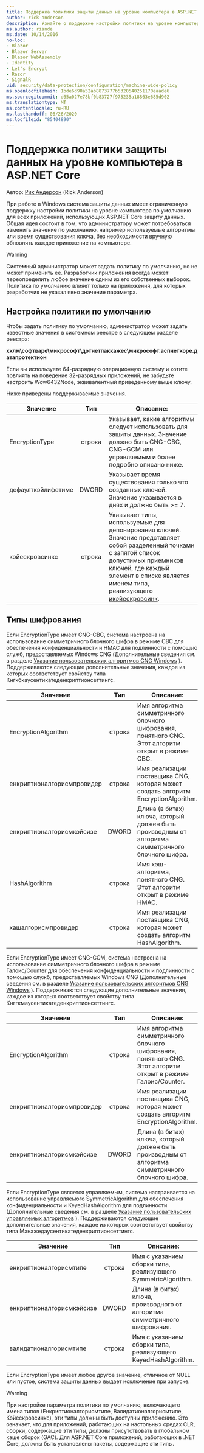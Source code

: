 ```yaml
---
title: Поддержка политики защиты данных на уровне компьютера в ASP.NET Core
author: rick-anderson
description: Узнайте о поддержке настройки политики на уровне компьютера по умолчанию для всех приложений, использующих ASP.NET Core защиту данных.
ms.author: riande
ms.date: 10/14/2016
no-loc:
- Blazor
- Blazor Server
- Blazor WebAssembly
- Identity
- Let's Encrypt
- Razor
- SignalR
uid: security/data-protection/configuration/machine-wide-policy
ms.openlocfilehash: 1bde6d90a52ab8873777b5320540251170eaade6
ms.sourcegitcommit: d65a027e78bf0b83727f975235a18863e685d902
ms.translationtype: MT
ms.contentlocale: ru-RU
ms.lasthandoff: 06/26/2020
ms.locfileid: "85404890"
---
```

# <a name="data-protection-machine-wide-policy-support-in-aspnet-core"></a>Поддержка политики защиты данных на уровне компьютера в ASP.NET Core

Автор: [Рик Андерсон](https://twitter.com/RickAndMSFT) (Rick Anderson)

При работе в Windows система защиты данных имеет ограниченную поддержку настройки политики на уровне компьютера по умолчанию для всех приложений, использующих ASP.NET Core защиту данных. Общая идея состоит в том, что администратору может потребоваться изменить значение по умолчанию, например используемые алгоритмы или время существования ключа, без необходимости вручную обновлять каждое приложение на компьютере.

> [!WARNING]
> Системный администратор может задать политику по умолчанию, но не может применить ее. Разработчик приложения всегда может переопределить любое значение одним из его собственных выборок. Политика по умолчанию влияет только на приложения, для которых разработчик не указал явно значение параметра.

## <a name="setting-default-policy"></a>Настройка политики по умолчанию

Чтобы задать политику по умолчанию, администратор может задать известные значения в системном реестре в следующем разделе реестра:

**хклм\софтваре\микрософт\дотнетпаккажес\микрософт.аспнеткоре.датапротектион**

Если вы используете 64-разрядную операционную систему и хотите повлиять на поведение 32-разрядных приложений, не забудьте настроить Wow6432Node, эквивалентный приведенному выше ключу.

Ниже приведены поддерживаемые значения.

| Значение              | Тип   | Описание: |
| ------------------ | :----: | ----------- |
| EncryptionType     | строка | Указывает, какие алгоритмы следует использовать для защиты данных. Значение должно быть CNG-CBC, CNG-GCM или управляемым и более подробно описано ниже. |
| дефаулткэйлифетиме | DWORD  | Указывает время существования только что созданных ключей. Значение указывается в днях и должно быть >= 7. |
| кэйескровсинкс     | строка | Указывает типы, используемые для депонирования ключей. Значение представляет собой разделенный точками с запятой список допустимых приемников ключей, где каждый элемент в списке является именем типа, реализующего [икэйескровсинк](/dotnet/api/microsoft.aspnetcore.dataprotection.keymanagement.ikeyescrowsink). |

## <a name="encryption-types"></a>Типы шифрования

Если EncryptionType имеет CNG-CBC, система настроена на использование симметричного блочного шифра в режиме CBC для обеспечения конфиденциальности и HMAC для подлинности с помощью служб, предоставляемых Windows CNG (Дополнительные сведения см. в разделе [Указание пользовательских алгоритмов CNG Windows](xref:security/data-protection/configuration/overview#specifying-custom-windows-cng-algorithms) ). Поддерживаются следующие дополнительные значения, каждое из которых соответствует свойству типа Кнгкбкаусентикатеденкриптионсеттингс.

| Значение                       | Тип   | Описание: |
| --------------------------- | :----: | ----------- |
| EncryptionAlgorithm         | строка | Имя алгоритма симметричного блочного шифрования, понятного CNG. Этот алгоритм открыт в режиме CBC. |
| енкриптионалгорисмпровидер | строка | Имя реализации поставщика CNG, которая может создать алгоритм EncryptionAlgorithm. |
| енкриптионалгорисмкэйсизе  | DWORD  | Длина (в битах) ключа, который должен быть производным от алгоритма симметричного блочного шифра. |
| HashAlgorithm               | строка | Имя хэш-алгоритма, понятного CNG. Этот алгоритм открыт в режиме HMAC. |
| хашалгорисмпровидер       | строка | Имя реализации поставщика CNG, которая может создать алгоритм HashAlgorithm. |

Если EncryptionType имеет CNG-GCM, система настроена на использование симметричного блочного шифра в режиме Галоис/Counter для обеспечения конфиденциальности и подлинности с помощью служб, предоставляемых Windows CNG (Дополнительные сведения см. в разделе [Указание пользовательских алгоритмов CNG Windows](xref:security/data-protection/configuration/overview#specifying-custom-windows-cng-algorithms) ). Поддерживаются следующие дополнительные значения, каждое из которых соответствует свойству типа Кнггкмаусентикатеденкриптионсеттингс.

| Значение                       | Тип   | Описание: |
| --------------------------- | :----: | ----------- |
| EncryptionAlgorithm         | строка | Имя алгоритма симметричного блочного шифрования, понятного CNG. Этот алгоритм открыт в режиме Галоис/Counter. |
| енкриптионалгорисмпровидер | строка | Имя реализации поставщика CNG, которая может создать алгоритм EncryptionAlgorithm. |
| енкриптионалгорисмкэйсизе  | DWORD  | Длина (в битах) ключа, который должен быть производным от алгоритма симметричного блочного шифра. |

Если EncryptionType является управляемым, система настраивается на использование управляемого SymmetricAlgorithm для обеспечения конфиденциальности и KeyedHashAlgorithm для подлинности (Дополнительные сведения см. в разделе [Указание пользовательских управляемых алгоритмов](xref:security/data-protection/configuration/overview#specifying-custom-managed-algorithms) ). Поддерживаются следующие дополнительные значения, каждое из которых соответствует свойству типа Манажедаусентикатеденкриптионсеттингс.

| Значение                      | Тип   | Описание: |
| -------------------------- | :----: | ----------- |
| енкриптионалгорисмтипе    | строка | Имя с указанием сборки типа, реализующего SymmetricAlgorithm. |
| енкриптионалгорисмкэйсизе | DWORD  | Длина (в битах) ключа, производного от алгоритма симметричного шифрования. |
| валидатионалгорисмтипе    | строка | Имя с указанием сборки типа, реализующего KeyedHashAlgorithm. |

Если EncryptionType имеет любое другое значение, отличное от NULL или пустое, система защиты данных выдает исключение при запуске.

> [!WARNING]
> При настройке параметра политики по умолчанию, включающего имена типов (Енкриптионалгорисмтипе, Валидатионалгорисмтипе, Кэйескровсинкс), эти типы должны быть доступны приложению. Это означает, что для приложений, работающих на настольных средах CLR, сборки, содержащие эти типы, должны присутствовать в глобальном кэше сборок (GAC). Для ASP.NET Core приложений, работающих в .NET Core, должны быть установлены пакеты, содержащие эти типы.
